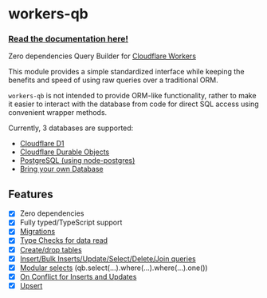 # workers-qb

### [Read the documentation here!](https://workers-qb.massadas.com/)

Zero dependencies Query Builder for [Cloudflare Workers](https://developers.cloudflare.com/workers/)

This module provides a simple standardized interface while keeping the benefits and speed of using raw queries over a
traditional ORM.

`workers-qb` is not intended to provide ORM-like functionality, rather to make it easier to interact with the database
from code for direct SQL access using convenient wrapper methods.

Currently, 3 databases are supported:

- [Cloudflare D1](https://workers-qb.massadas.com/databases/cloudflare-d1/)
- [Cloudflare Durable Objects](https://workers-qb.massadas.com/databases/cloudflare-do/)
- [PostgreSQL (using node-postgres)](https://workers-qb.massadas.com/databases/postgresql/)
- [Bring your own Database](https://workers-qb.massadas.com/databases/bring-your-own-database/)

## Features

- [x] Zero dependencies
- [x] Fully typed/TypeScript support
- [x] [Migrations](https://workers-qb.massadas.com/migrations/)
- [x] [Type Checks for data read](https://workers-qb.massadas.com/type-check/)
- [x] [Create/drop tables](https://workers-qb.massadas.com/basic-queries/#dropping-and-creating-tables)
- [x] [Insert/Bulk Inserts/Update/Select/Delete/Join queries](https://workers-qb.massadas.com/basic-queries/)
- [x] [Modular selects](https://workers-qb.massadas.com/modular-selects/) (qb.select(...).where(...).where(...).one())
- [x] [On Conflict for Inserts and Updates](https://workers-qb.massadas.com/advanced-queries/onConflict/)
- [x] [Upsert](https://workers-qb.massadas.com/advanced-queries/upsert/)

